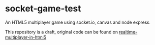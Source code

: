 socket-game-test
====================

An HTML5 multiplayer game using socket.io, canvas and node express.

This repository is a draft, original code can be found on <a href='https://github.com/underscorediscovery/realtime-multiplayer-in-html5'>realtime-multiplayer-in-html5</a>